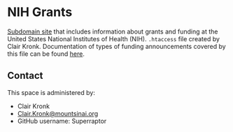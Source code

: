 # NIH Grants

[Subdomain site](https://grants.nih.gov/) that includes information about grants and funding at the United States National Institutes of Health (NIH). `.htaccess` file created by Clair Kronk. Documentation of types of funding announcements covered by this file can be found [here](https://grants.nih.gov/grants-process/plan-to-apply/find-your-opportunity-contacts-and-due-dates/understand-funding-opportunities).

## Contact
This space is administered by:
* Clair Kronk
* Clair.Kronk@mountsinai.org
* GitHub username: Superraptor
